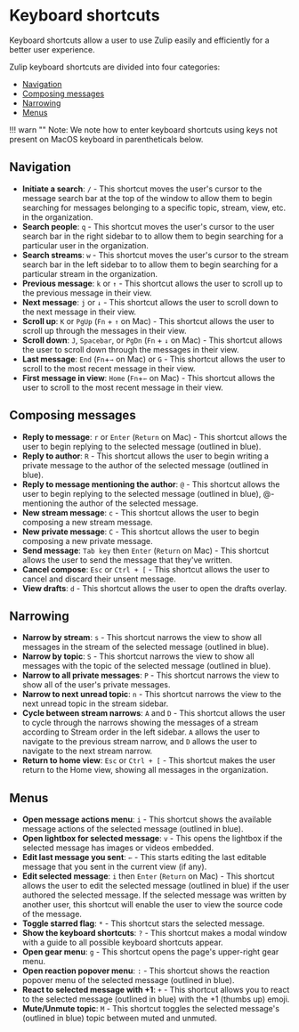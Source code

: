 # Keyboard shortcuts

Keyboard shortcuts allow a user to use Zulip easily and efficiently
for a better user experience.

Zulip keyboard shortcuts are divided into four categories:
* [Navigation](#navigation)
* [Composing messages](#composing-messages)
* [Narrowing](#narrowing)
* [Menus](#menus)

!!! warn ""
    Note: We note how to enter keyboard shortcuts using keys not
    present on MacOS keyboard in parentheticals below.

## Navigation

* **Initiate a search**: `/` - This shortcut moves the user's cursor to
  the message search bar at the top of the window to allow them to
  begin searching for messages belonging to a specific topic, stream,
  view, etc. in the organization.
* **Search people**: `q` - This shortcut moves the user's cursor to the
  user search bar in the right sidebar to to allow them to begin
  searching for a particular user in the organization.
* **Search streams**: `w` - This shortcut moves the user's cursor to
  the stream search bar in the left sidebar to to allow them to begin
  searching for a particular stream in the organization.
* **Previous message**: `k` or `↑` - This shortcut allows the user
  to scroll up to the previous message in their view.
* **Next message**: `j` or `↓` - This shortcut allows the user to
  scroll down to the next message in their view.
* **Scroll up**: `K` or `PgUp` (`Fn` + `↑` on Mac) - This shortcut
  allows the user to scroll up through the messages in their view.
* **Scroll down**: `J`, `Spacebar`, or `PgDn` (`Fn` + `↓` on Mac) -
  This shortcut allows the user to scroll down through the messages in
  their view.
* **Last message**: `End` (`Fn`+`⇾` on Mac) or `G` - This shortcut
  allows the user to scroll to the most recent message in their view.
* **First message in view**: `Home` (`Fn`+`⇽` on Mac) - This shortcut
  allows the user to scroll to the most recent message in their view.

## Composing messages
* **Reply to message**: `r` or `Enter` (`Return` on Mac) - This
  shortcut allows the user to begin replying to the selected message
  (outlined in blue).
* **Reply to author**: `R` - This shortcut allows the user to begin
  writing a private message to the author of the selected message
  (outlined in blue).
* **Reply to message mentioning the author**: `@` - This
  shortcut allows the user to begin replying to the selected message
  (outlined in blue), @-mentioning the author of the selected message.
* **New stream message**: `c` - This shortcut allows the user to begin
  composing a new stream message.
* **New private message**: `C` - This shortcut allows the user to begin
  composing a new private message.
* **Send message**: `Tab key` then `Enter` (`Return` on Mac) - This
  shortcut allows the user to send the message that they've written.
* **Cancel compose**: `Esc` or `Ctrl + [` - This shortcut allows the user to cancel
  and discard their unsent message.
* **View drafts**: `d` - This shortcut allows the user to open the
  drafts overlay.

## Narrowing

* **Narrow by stream**: `s` - This shortcut narrows the view to show
  all messages in the stream of the selected message (outlined in
  blue).
* **Narrow by topic**: `S` - This shortcut narrows the view to show all
  messages with the topic of the selected message (outlined in blue).
* **Narrow to all private messages**: `P` - This shortcut narrows the
  view to show all of the user's private messages.
* **Narrow to next unread topic**: `n` - This shortcut narrows the
  view to the next unread topic in the stream sidebar.
* **Cycle between stream narrows**: `A` and `D` - This shortcut allows the
  user to cycle through the narrows showing the messages of a stream
  according to Stream order in the left sidebar. `A` allows the user
  to navigate to the previous stream narrow, and `D` allows the user
  to navigate to the next stream narrow.
* **Return to home view**: `Esc` or `Ctrl + [` - This shortcut makes the user return
  to the Home view, showing all messages in the organization.

## Menus

* **Open message actions menu**: `i` - This shortcut shows the
  available message actions of the selected message (outlined in
  blue).
* **Open lightbox for selected message**: `v` - This opens the lightbox
  if the selected message has images or videos embedded.
* **Edit last message you sent**: `⇽` - This starts editing the
  last editable message that you sent in the current view (if any).
* **Edit selected message**: `i` then `Enter` (`Return` on Mac) -
  This shortcut allows the user to edit the selected message (outlined
  in blue) if the user authored the selected message. If the selected
  message was written by another user, this shortcut will enable the
  user to view the source code of the message.
* **Toggle starred flag**: `*` - This shortcut stars the selected
  message.
* **Show the keyboard shortcuts**: `?` - This shortcut makes a modal
  window with a guide to all possible keyboard shortcuts appear.
* **Open gear menu**: `g` - This shortcut opens the page's upper-right
  gear menu.
* **Open reaction popover menu**: `:` - This shortcut shows the
  reaction popover menu of the selected message (outlined in blue).
* **React to selected message with +1**: `+` - This shortcut allows
  you to react to the selected message (outlined in blue) with the
  +1 (thumbs up) emoji.
* **Mute/Unmute topic**: `M` - This shortcut toggles the selected
  message's (outlined in blue) topic between muted and unmuted.
